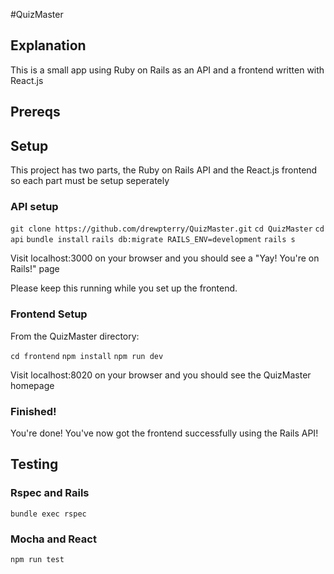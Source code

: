 #QuizMaster 
## Explanation 
This is a small app using Ruby on Rails as an API and a frontend written with React.js

## Prereqs 

## Setup 

This project has two parts, the Ruby on Rails API and the React.js frontend so each part must be setup seperately

### API setup

`git clone https://github.com/drewpterry/QuizMaster.git`
`cd QuizMaster`
`cd api`
`bundle install`
`rails db:migrate RAILS_ENV=development`
`rails s`

Visit localhost:3000 on your browser and you should see a "Yay! You're on Rails!" page

Please keep this running while you set up the frontend.

### Frontend Setup 

From the QuizMaster directory:

`cd frontend`
`npm install`
`npm run dev`

Visit localhost:8020 on your browser and you should see the QuizMaster homepage 

### Finished!

You're done! You've now got the frontend successfully using the Rails API!


## Testing 

### Rspec and Rails

`bundle exec rspec`

### Mocha and React 

`npm run test`
